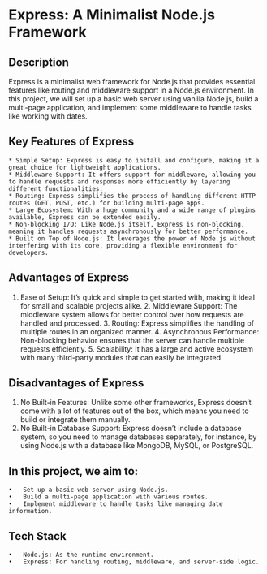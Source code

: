 # Express: A Minimalist Node.js Framework


## Description
Express is a minimalist web framework for Node.js that provides essential features like routing and middleware support in a Node.js environment.
In this project, we will set up a basic web server using vanilla Node.js, build a multi-page application, and implement some middleware to handle tasks like working with dates.


## Key Features of Express
 	* Simple Setup: Express is easy to install and configure, making it a great choice for lightweight applications.
	* Middleware Support: It offers support for middleware, allowing you to handle requests and responses more efficiently by layering different functionalities.
	* Routing: Express simplifies the process of handling different HTTP routes (GET, POST, etc.) for building multi-page apps.
	* Large Ecosystem: With a huge community and a wide range of plugins available, Express can be extended easily.
	* Non-blocking I/O: Like Node.js itself, Express is non-blocking, meaning it handles requests asynchronously for better performance.
	* Built on Top of Node.js: It leverages the power of Node.js without interfering with its core, providing a flexible environment for developers.


## Advantages of Express
  1.	Ease of Setup: It’s quick and simple to get started with, making it ideal for small and scalable projects alike.
	2.	Middleware Support: The middleware system allows for better control over how requests are handled and processed.
	3.	Routing: Express simplifies the handling of multiple routes in an organized manner.
	4.	Asynchronous Performance: Non-blocking behavior ensures that the server can handle multiple requests efficiently.
	5.	Scalability: It has a large and active ecosystem with many third-party modules that can easily be integrated.


## Disadvantages of Express

 1. No Built-in Features: Unlike some other frameworks, Express doesn’t come with a lot of features out of the box, which means you need to build or integrate them manually.
 2. No Built-in Database Support: Express doesn’t include a database system, so you need to manage databases separately, for instance, by using Node.js with a database like MongoDB,        MySQL, or PostgreSQL.

  ## In this project, we aim to:

	•	Set up a basic web server using Node.js.
	•	Build a multi-page application with various routes.
	•	Implement middleware to handle tasks like managing date information.

  ## Tech Stack

	•	Node.js: As the runtime environment.
	•	Express: For handling routing, middleware, and server-side logic.





